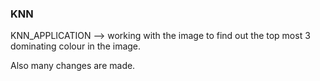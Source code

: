 ### KNN
KNN_APPLICATION --> working with the image to find out the top most 3 dominating colour in the image.

Also many changes are made.
